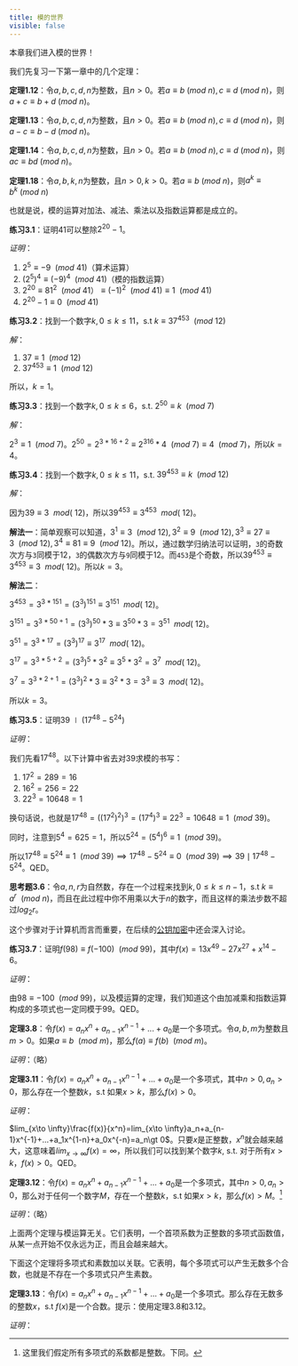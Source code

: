 ```yaml
---
title: 模的世界
visible: false
---
```


本章我们进入模的世界！

我们先复习一下第一章中的几个定理：

**定理1.12**：令$a, b, c, d, n$为整数，且$n\gt0$。若$a\equiv b\:(mod\:n), c\equiv d\:(mod\:n)$，则$a+c\equiv b+d\:(mod\:n)$。

**定理1.13**：令$a, b, c, d, n$为整数，且$n\gt0$。若$a\equiv b\:(mod\:n), c\equiv d\:(mod\:n)$，则$a-c\equiv b-d\:(mod\:n)$。

**定理1.14**：令$a, b, c, d, n$为整数，且$n\gt0$。若$a\equiv b\:(mod\:n), c\equiv d\:(mod\:n)$，则$ac\equiv bd\:(mod\:n)$。

**定理1.18**：令$a, b, k, n$为整数，且$n\gt0, k\gt0$。若$a\equiv b\:(mod\:n)$，则$a^k\equiv b^k\:(mod\:n)$

也就是说，模的运算对加法、减法、乘法以及指数运算都是成立的。

**练习3.1**：证明41可以整除$2^{20}-1$。

*证明*：

1. $2^5\equiv -9\:\:(mod\:41)$（算术运算）
2. $(2^5)^4\equiv (-9)^4\:\:(mod\:41)$（模的指数运算）
3. $2^{20}\equiv81^2\:\:(mod\:41）\equiv(-1)^2\:\:(mod\:41)\equiv1\:\:(mod\:41)$
4. $2^{20}-1\equiv0\:\:(mod\:41)$

**练习3.2**：找到一个数字$k, 0\le k\le11$，s.t $k\equiv 37^{453}\:\:(mod\:12)$

*解*：

1. $37\equiv 1\:\:(mod\:12)$
2. $37^{453}\equiv 1\:\:(mod\:12)$

所以，$k=1$。

**练习3.3**：找到一个数字$k, 0\le k\le 6$，s.t. $2^{50}\equiv k\:\:(mod\:7)$

*解*：

$2^3\equiv 1\:\:(mod\:7)$。$2^{50}=2^{3*16+2}\equiv{2^3}^{16}*4\:\:(mod\:7)\equiv 4\:\:(mod\:7)$，所以$k=4$。

**练习3.4**：找到一个数字$k, 0\le k\le 11$，s.t. $39^{453}\equiv k\:\:(mod\:12)$

*解*：

因为$39\equiv 3\:\:mod(\:12)$，所以$39^{453}\equiv 3^{453}\:\:mod(\:12)$。

**解法一**：简单观察可以知道，$3^1\equiv 3\:\:(mod\:12), 3^2\equiv 9\:\:(mod\:12), 3^3\equiv 27\equiv 3\:\:(mod\:12), 3^4\equiv 81\equiv 9\:\:(mod\:12)$。所以，通过数学归纳法可以证明，`3`的奇数次方与`3`同模于12，`3`的偶数次方与`9`同模于12。而`453`是个奇数，所以$39^{453}\equiv 3^{453}\equiv 3\:\:mod(\:12)$。所以$k=3$。

**解法二**：

$3^{453}=3^{3*151}=(3^3)^{151}\equiv 3^{151}\:\:mod(\:12)$。

$3^{151}=3^{3*50+1}=(3^3)^{50}*3\equiv 3^{50}*3=3^{51}\:\:mod(\:12)$。

$3^{51}=3^{3*17}=(3^3)^{17}\equiv 3^{17}\:\:mod(\:12)$。

$3^{17}=3^{3*5+2}=(3^3)^5*3^2\equiv 3^5*3^2=3^7\:\:mod(\:12)$。

$3^7=3^{3*2+1}=(3^3)^2*3\equiv 3^2*3=3^3\equiv 3\:\:mod(\:12)$。

所以$k=3$。

**练习3.5**：证明$39\mid (17^{48}-5^{24})$

*证明*：

我们先看$17^{48}$。以下计算中省去对39求模的书写：

1. $17^2=289=16$
2. $16^2=256=22$
3. $22^3=10648=1$

换句话说，也就是$17^{48}=((17^2)^2)^3=(17^4)^3\equiv 22^3=10648\equiv 1\:\:(mod\:39)$。

同时，注意到$5^4=625=1$，所以$5^{24}=(5^4)^6\equiv 1\:\:(mod\:39)$。

所以$17^{48}\equiv 5^{24}\equiv 1\:\:(mod\:39)\implies 17^{48}-5^{24}\equiv 0\:\:(mod\:39)\implies 39\mid 17^{48}-5^{24}$。QED。

**思考题3.6**：令$a, n, r$为自然数，存在一个过程来找到$k, 0\le k \le n-1$，s.t $k\equiv a^r\:\:(mod\:n)$，而且在此过程中你不用乘以大于$n$的数字，而且这样的乘法步数不超过$log_2 r$。

这个步骤对于计算机而言而重要，在后续的[公钥加密](../public)中还会深入讨论。

**练习3.7**：证明$f(98)\equiv f(-100)\:\:(mod\:99)$，其中$f(x)=13x^{49}-27x^{27}+x^{14}-6$。

*证明*：

由$98\equiv -100\:\:(mod\:99)$，以及模运算的定理，我们知道这个由加减乘和指数运算构成的多项式也一定同模于99。QED。

**定理3.8**：令$f(x)=a_nx^n+a_{n-1}x^{n-1}+...+a_0$是一个多项式。令$a, b, m$为整数且$m\gt 0$。如果$a\equiv b\:\:(mod\:m)$，那么$f(a)\equiv f(b)\:\:(mod\:m)$。

*证明*：（略）

**定理3.11**：令$f(x)=a_nx^n+a_{n-1}x^{n-1}+...+a_0$是一个多项式，其中$n\gt 0, a_n\gt 0$，那么存在一个整数$k$，s.t 如果$x\gt k$，那么$f(x)\gt 0$。

*证明*：

$lim_{x\to \infty}\frac{f(x)}{x^n}=lim_{x\to \infty}a_n+a_{n-1}x^{-1}+...+a_1x^{1-n}+a_0x^{-n}=a_n\gt 0$。只要$x$是正整数，$x^n$就会越来越大，这意味着$lim_{x\to \infty}f(x)=\infty$，所以我们可以找到某个数字$k$, s.t. 对于所有$x\gt k$，$f(x)\gt 0$。QED。

**定理3.12**：令$f(x)=a_nx^n+a_{n-1}x^{n-1}+...+a_0$是一个多项式，其中$n\gt 0, a_n\gt 0$，那么对于任何一个数字$M$，存在一个整数$k$，s.t 如果$x\gt k$，那么$f(x)\gt M$。[^1]

*证明*：（略）

上面两个定理与模运算无关。它们表明，一个首项系数为正整数的多项式函数值，从某一点开始不仅永远为正，而且会越来越大。

下面这个定理将多项式和素数加以关联。它表明，每个多项式可以产生无数多个合数，也就是不存在一个多项式只产生素数。

**定理3.13**：令$f(x)=a_nx^n+a_{n-1}x^{n-1}+...+a_0$是一个多项式。那么存在无数多的整数$x$，s.t $f(x)$是一个合数。提示：使用定理3.8和3.12。

*证明*：

[^1]: 这里我们假定所有多项式的系数都是整数。下同。
